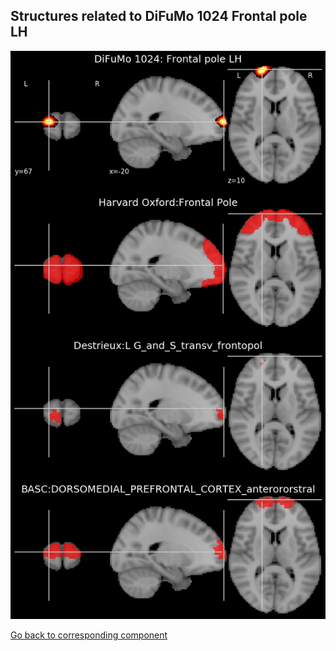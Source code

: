


## Structures related to DiFuMo 1024 Frontal pole LH

![34](34.jpg "Structures related to DiFuMo 1024 Frontal pole LH")

[Go back to corresponding component](https://parietal-inria.github.io/DiFuMo/1024/html/34.html)